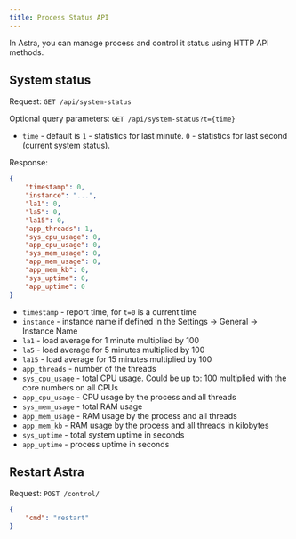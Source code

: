 ```yaml
---
title: Process Status API
---
```


In Astra, you can manage process and control it status using HTTP API methods.

## System status

Request: `GET /api/system-status`

Optional query parameters: `GET /api/system-status?t={time}`

- `time` - default is `1` - statistics for last minute.  `0` - statistics for last second (current system status).

Response:

```json
{
    "timestamp": 0,
    "instance": "...",
    "la1": 0,
    "la5": 0,
    "la15": 0,
    "app_threads": 1,
    "sys_cpu_usage": 0,
    "app_cpu_usage": 0,
    "sys_mem_usage": 0,
    "app_mem_usage": 0,
    "app_mem_kb": 0,
    "sys_uptime": 0,
    "app_uptime": 0
}
```

- `timestamp` - report time, for `t=0` is a current time
- `instance` - instance name if defined in the Settings → General → Instance Name
- `la1` - load average for 1 minute multiplied by 100
- `la5` - load average for 5 minutes multiplied by 100
- `la15` - load average for 15 minutes multiplied by 100
- `app_threads` - number of the threads
- `sys_cpu_usage` - total CPU usage. Could be up to: 100 multiplied with the core numbers on all CPUs
- `app_cpu_usage` - CPU usage by the process and all threads
- `sys_mem_usage` - total RAM usage
- `app_mem_usage` - RAM usage by the process and all threads
- `app_mem_kb` - RAM usage by the process and all threads in kilobytes
- `sys_uptime` - total system uptime in seconds
- `app_uptime` - process uptime in seconds

## Restart Astra

Request: `POST /control/`

```json
{
    "cmd": "restart"
}
```
